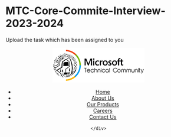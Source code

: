 # MTC-Core-Commite-Interview-2023-2024
Upload the task which has been assigned to you 
<!DOCTYPE html>
<!-- Header Menu of the Page -->
<header>
	<!-- Top header menu containing
		logo and Navigation bar -->
	<div id="top-header">
		<!-- Logo -->
		<div id="logo">
			<img src="mtc.png" />
		</div>
		<!-- Navigation Menu -->
		<nav>
			<div id="menu">
				<ul>
					<li class="active"><a href="#">Home</a></li>
					<li><a href="#">About Us</a></li>
					<li><a href="#">Our Products</a></li>
					<li><a href="#">Careers</a></li>
					<li><a href="#">Contact Us</a></li>
				</ul>
			</div>
		</nav>
	</div>
	<!-- Image menu in Header to contain an Image and
		a sample text over that image -->
	<div id="header-image-menu">

	</div>
</header>
